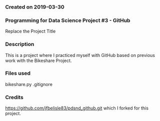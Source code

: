 ### Created on 2019-03-30

### Programming for Data Science Project #3 - GitHub
Replace the Project Title

### Description
This is a project where I practiced myself with GitHub based on previous work with the Bikeshare Project.

### Files used
bikeshare.py
.gitignore

### Credits
https://github.com/jfbelisle83/pdsnd_github.git which I forked for this project.